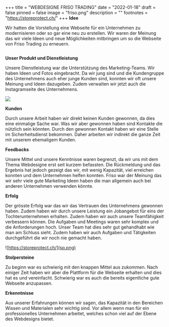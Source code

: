 +++
title = "WEBDESIGNE FRISO TRADING"
date = "2022-01-18"
draft = false
pinned = false
image = "friso.png"
description = ""
footnotes = "https://storeprotect.ch/"
+++
**Idee** 

Wir hatten die Vorstellung eine Webseite für ein Unternehmen zu modernisieren oder so gar eine neu zu erstellen. Wir waren der Meinung das wir viele Ideen und neue Möglichkeiten mitbringen um so die Webseite von Friso Trading zu erneuern.

![]()

**Unser Produkt und Dienstleistung**

Unsere Dienstleistung war die Unterstützung des Marketing-Teams. Wir haben Ideen und Fotos eingebracht. Da wir jung sind und die Kundengruppe des Unternehmens auch eher junge Kunden sind, konnten wir oft unsere Meinung und Ideen dazugeben. Zudem verwalten wir jetzt auch die Instagramseite des Unternehmens. 

![](insta.png)

**Kunden**

Durch unsere Arbeit haben wir direkt keinen Kunden gewonnen, da dies eine einmalige Sache war. Was wir aber gewonnen haben sind Kontakte die nützlich sein könnten. Durch den gewonnen Kontakt haben wir eine Stelle im Sicherheitsdienst bekommen. Daher arbeiten wir indirekt die ganze Zeit mit unserem ehemaligem Kunden.

**Feedbacks**

Unsere Mittel und unsere Kenntnisse waren begrenzt, da wir uns mit dem Thema Webdesigne erst seit kurzem befassten. Die Rückmeldung und das Ergebnis hat jedoch gezeigt das wir, mit wenig Kapazität, viel erreichen konnten und dem Unternehmen helfen konnten. Friso war der Meinung das wir sehr viele gute Marketing Ideen haben die man allgemein auch bei anderen Unternehmen verwenden könnte.

**Erfolg**

Der grösste Erfolg war das wir das Vertrauen des Unternehmens gewonnen haben. Zudem haben wir durch unsere Leistung ein Jobangebot für eins der Tochterunternehmen erhalten. Zudem haben wir auch unsere Teamfähigkeit verbessern können. Die Aufgaben und Meetings waren sehr komplex und die Anforderungen hoch. Unser Team hat dies sehr gut gehandhabt wie man am Schluss sieht. Zudem haben wir auch Aufgaben und Tätigkeiten durchgeführt die wir noch nie gemacht haben.

![https://storeprotect.ch/](sp.png)

**Stolpersteine** 

Zu beginn war es schwierig mit den knappen Mittel aus zukommen. Nach einiger Zeit haben wir aber die Plattform für die Webseite erhalten und dies hat es und vereinfacht. Schwierig war es auch die bereits eigentliche gute Webseite anzupassen.

**Erkenntnisse** 

Aus unserer Erfahrungen können wir sagen, das Kapazität in den Bereichen Wissen und Materialen sehr wichtig sind. Vor allem wenn man für ein professionelles Unternehmen arbeitet, welches schon viel auf der Ebene des Webdesigns bietet.